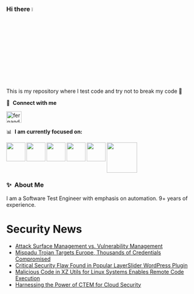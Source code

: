 ### Hi there <a href="https://www.gautamkrishnar.com/"><img src="https://media.giphy.com/media/hvRJCLFzcasrR4ia7z/giphy.gif" width="5%"></a>
This is my repository where I test code and try not to break my code :rofl:

🔗 &nbsp;**Connect with me**
<p align="left">
<a href="https://linkedin.com/in/fernandorlcruz" target="blank"><img align="center" src="https://raw.githubusercontent.com/rahuldkjain/github-profile-readme-generator/master/src/images/icons/Social/linked-in-alt.svg" alt="fernando cruz" height="30" width="40" /></a>
  
📊 &nbsp;**I am currently focused on:**

<img align="left" width='50' height='50' src="https://cdn.jsdelivr.net/gh/devicons/devicon/icons/python/python-original-wordmark.svg" />
<img align="left" width='50' height='50' src="https://cdn.jsdelivr.net/gh/devicons/devicon/icons/csharp/csharp-original.svg" />
<img align="left" width='50' height='50' src="https://cdn.jsdelivr.net/gh/devicons/devicon/icons/jenkins/jenkins-original.svg" />
<img align="left" width='50' height='50' src="https://specflow.org/wp-content/uploads/2021/05/SpecFlow-Icon.png" />
<img align="left" width='50' height='50' src="https://www.svgrepo.com/show/306098/githubactions.svg" />
<img width='80' height='80' src="https://cdn2.vectorstock.com/i/1000x1000/64/81/security-testing-concept-icon-safety-audit-key-vector-29166481.jpg" />
          
          
  
### ✨&nbsp; About Me

I am a Software Test Engineer with emphasis on automation. 9+ years of experience.

# Security News
<!-- BLOG-POST-LIST:START -->
- [Attack Surface Management vs. Vulnerability Management](https://thehackernews.com/2024/04/attack-surface-management-vs.html)
- [Mispadu Trojan Targets Europe, Thousands of Credentials Compromised](https://thehackernews.com/2024/04/mispadu-trojan-targets-europe-thousands.html)
- [Critical Security Flaw Found in Popular LayerSlider WordPress Plugin](https://thehackernews.com/2024/04/critical-security-flaw-found-in-popular.html)
- [Malicious Code in XZ Utils for Linux Systems Enables Remote Code Execution](https://thehackernews.com/2024/04/malicious-code-in-xz-utils-for-linux.html)
- [Harnessing the Power of CTEM for Cloud Security](https://thehackernews.com/2024/04/harnessing-power-of-ctem-for-cloud.html)
<!-- BLOG-POST-LIST:END -->

